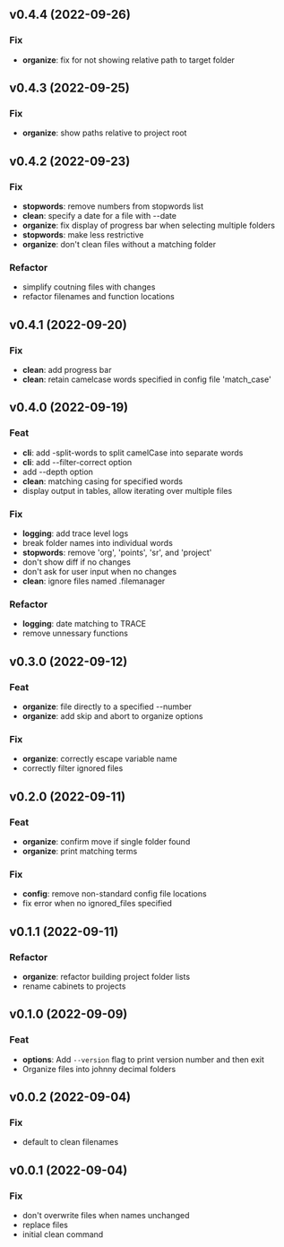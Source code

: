 ## v0.4.4 (2022-09-26)

### Fix

- **organize**: fix for not showing relative path to target folder

## v0.4.3 (2022-09-25)

### Fix

- **organize**: show paths relative to project root

## v0.4.2 (2022-09-23)

### Fix

- **stopwords**: remove numbers from stopwords list
- **clean**: specify a date for a file with --date
- **organize**: fix display of progress bar when selecting multiple folders
- **stopwords**: make less restrictive
- **organize**: don't clean files without a matching folder

### Refactor

- simplify coutning files with changes
- refactor filenames and function locations

## v0.4.1 (2022-09-20)

### Fix

- **clean**: add progress bar
- **clean**: retain camelcase words specified in config file 'match_case'

## v0.4.0 (2022-09-19)

### Feat

- **cli**: add -split-words to split camelCase into separate words
- **cli**: add --filter-correct option
- add --depth option
- **clean**: matching casing for specified words
- display output in tables, allow iterating over multiple files

### Fix

- **logging**: add trace level logs
- break folder names into individual words
- **stopwords**: remove 'org', 'points', 'sr', and 'project'
- don't show diff if no changes
- don't ask for user input when no changes
- **clean**: ignore files named .filemanager

### Refactor

- **logging**: date matching to TRACE
- remove unnessary functions

## v0.3.0 (2022-09-12)

### Feat

- **organize**: file directly to a specified --number
- **organize**: add skip and abort to organize options

### Fix

- **organize**: correctly escape variable name
- correctly filter ignored files

## v0.2.0 (2022-09-11)

### Feat

- **organize**: confirm move if single folder found
- **organize**: print matching terms

### Fix

- **config**: remove non-standard config file locations
- fix error when no ignored_files specified

## v0.1.1 (2022-09-11)

### Refactor

- **organize**: refactor building project folder lists
- rename cabinets to projects

## v0.1.0 (2022-09-09)

### Feat

- **options**: Add `--version` flag to print version number and then exit
- Organize files into johnny decimal folders

## v0.0.2 (2022-09-04)

### Fix

- default to clean filenames

## v0.0.1 (2022-09-04)

### Fix

- don't overwrite files when names unchanged
- replace files
- initial clean command
